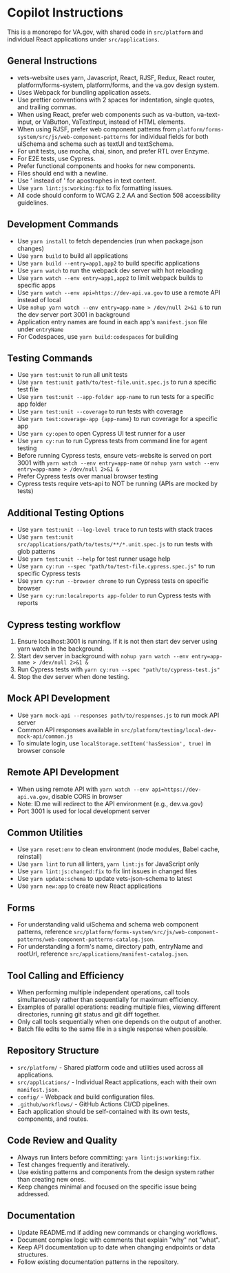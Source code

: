 # Copilot Instructions
This is a monorepo for VA.gov, with shared code in `src/platform` and individual React applications under `src/applications`.

## General Instructions
- vets-website uses yarn, Javascript, React, RJSF, Redux, React router, platform/forms-system, platform/forms, and the va.gov design system.
- Uses Webpack for bundling application assets.
- Use prettier conventions with 2 spaces for indentation, single quotes, and trailing commas.
- When using React, prefer web components such as va-button, va-text-input, or VaButton, VaTextInput, instead of HTML elements.
- When using RJSF, prefer web component patterns from `platform/forms-system/src/js/web-component-patterns` for individual fields for both uiSchema and schema such as textUI and textSchema.
- For unit tests, use mocha, chai, sinon, and prefer RTL over Enzyme.
- For E2E tests, use Cypress.
- Prefer functional components and hooks for new components.
- Files should end with a newline.
- Use ’ instead of ' for apostrophes in text content.
- Use `yarn lint:js:working:fix` to fix formatting issues.
- All code should conform to WCAG 2.2 AA and Section 508 accessibility guidelines.

## Development Commands
- Use `yarn install` to fetch dependencies (run when package.json changes)
- Use `yarn build` to build all applications
- Use `yarn build --entry=app1,app2` to build specific applications
- Use `yarn watch` to run the webpack dev server with hot reloading
- Use `yarn watch --env entry=app1,app2` to limit webpack builds to specific apps
- Use `yarn watch --env api=https://dev-api.va.gov` to use a remote API instead of local
- Use `nohup yarn watch --env entry=app-name > /dev/null 2>&1 &` to run the dev server port 3001 in background
- Application entry names are found in each app's `manifest.json` file under `entryName`
- For Codespaces, use `yarn build:codespaces` for building

## Testing Commands
- Use `yarn test:unit` to run all unit tests
- Use `yarn test:unit path/to/test-file.unit.spec.js` to run a specific test file
- Use `yarn test:unit --app-folder app-name` to run tests for a specific app folder
- Use `yarn test:unit --coverage` to run tests with coverage
- Use `yarn test:coverage-app {app-name}` to run coverage for a specific app
- Use `yarn cy:open` to open Cypress UI test runner for a user
- Use `yarn cy:run` to run Cypress tests from command line for agent testing
- Before running Cypress tests, ensure vets-website is served on port 3001 with `yarn watch --env entry=app-name` or `nohup yarn watch --env entry=app-name > /dev/null 2>&1 &`
- Prefer Cypress tests over manual browser testing
- Cypress tests require vets-api to NOT be running (APIs are mocked by tests)

## Additional Testing Options
- Use `yarn test:unit --log-level trace` to run tests with stack traces
- Use `yarn test:unit src/applications/path/to/tests/**/*.unit.spec.js` to run tests with glob patterns
- Use `yarn test:unit --help` for test runner usage help
- Use `yarn cy:run --spec "path/to/test-file.cypress.spec.js"` to run specific Cypress tests
- Use `yarn cy:run --browser chrome` to run Cypress tests on specific browser
- Use `yarn cy:run:localreports app-folder` to run Cypress tests with reports

## Cypress testing workflow
1. Ensure localhost:3001 is running. If it is not then start dev server using yarn watch in the background.
2. Start dev server in background with `nohup yarn watch --env entry=app-name > /dev/null 2>&1 &`
3. Run Cypress tests with `yarn cy:run --spec "path/to/cypress-test.js"`
4. Stop the dev server when done testing.

## Mock API Development
- Use `yarn mock-api --responses path/to/responses.js` to run mock API server
- Common API responses available in `src/platform/testing/local-dev-mock-api/common.js`
- To simulate login, use `localStorage.setItem('hasSession', true)` in browser console

## Remote API Development
- When using remote API with `yarn watch --env api=https://dev-api.va.gov`, disable CORS in browser
- Note: ID.me will redirect to the API environment (e.g., dev.va.gov)
- Port 3001 is used for local development server

## Common Utilities
- Use `yarn reset:env` to clean environment (node modules, Babel cache, reinstall)
- Use `yarn lint` to run all linters, `yarn lint:js` for JavaScript only
- Use `yarn lint:js:changed:fix` to fix lint issues in changed files
- Use `yarn update:schema` to update vets-json-schema to latest
- Use `yarn new:app` to create new React applications

## Forms
- For understanding valid uiSchema and schema web component patterns, reference `src/platform/forms-system/src/js/web-component-patterns/web-component-patterns-catalog.json`.
- For understanding a form's name, directory path, entryName and rootUrl, reference `src/applications/manifest-catalog.json`.

## Tool Calling and Efficiency
- When performing multiple independent operations, call tools simultaneously rather than sequentially for maximum efficiency.
- Examples of parallel operations: reading multiple files, viewing different directories, running git status and git diff together.
- Only call tools sequentially when one depends on the output of another.
- Batch file edits to the same file in a single response when possible.

## Repository Structure
- `src/platform/` - Shared platform code and utilities used across all applications.
- `src/applications/` - Individual React applications, each with their own `manifest.json`.
- `config/` - Webpack and build configuration files.
- `.github/workflows/` - GitHub Actions CI/CD pipelines.
- Each application should be self-contained with its own tests, components, and routes.

## Code Review and Quality
- Always run linters before committing: `yarn lint:js:working:fix`.
- Test changes frequently and iteratively.
- Use existing patterns and components from the design system rather than creating new ones.
- Keep changes minimal and focused on the specific issue being addressed.

## Documentation
- Update README.md if adding new commands or changing workflows.
- Document complex logic with comments that explain "why" not "what".
- Keep API documentation up to date when changing endpoints or data structures.
- Follow existing documentation patterns in the repository.
